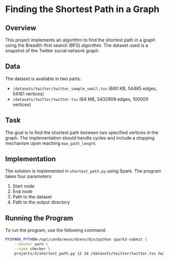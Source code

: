 # Finding the Shortest Path in a Graph

## Overview

This project implements an algorithm to find the shortest path in a graph using the Breadth-first search (BFS) algorithm. The dataset used is a snapshot of the Twitter social network graph.

## Data

The dataset is available in two parts:
- `/datasets/twitter/twitter_sample_small.tsv` (660 KB, 54485 edges, 54161 vertices)
- `/datasets/twitter/twitter.tsv` (64 MB, 5432909 edges, 100000 vertices)

## Task

The goal is to find the shortest path between two specified vertices in the graph. The implementation should handle cycles and include a stopping mechanism upon reaching `max_path_length`.

## Implementation

The solution is implemented in `shortest_path.py` using Spark. The program takes four parameters:
1. Start node
2. End node
3. Path to the dataset
4. Path to the output directory

## Running the Program

To run the program, use the following command:

```sh
PYSPARK_PYTHON=/opt/conda/envs/dsenv/bin/python spark3-submit \
    --master yarn \
    --name checker \
    projects/3/shortest_path.py 12 34 /datasets/twitter/twitter.tsv hw3_output
```
